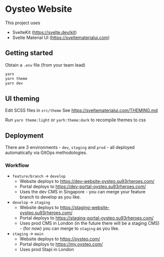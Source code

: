 # Oysteo Website

This project uses

- SvelteKit (https://svelte.dev/kit)
- Svelte Material UI (https://sveltematerialui.com)

## Getting started
Obtain a `.env` file (from your team lead)

```sh
yarn
yarn theme
yarn dev
```

## UI theming

Edit SCSS files in `src/theme`
See https://sveltematerialui.com/THEMING.md

Run `yarn theme:light` or `yarh:theme:dark` to recompile themes to css

## Deployment

There are 3 environments - `dev`, `staging` and `prod` - all deployed automatically via GitOps methodologies.

### Workflow
* `feature/branch` -> `develop`
  - Website deploys to https://dev-website-oysteo.su93rheroes.com/
  - Portal deploys to https://dev-portal-oysteo.su93rheroes.com/
  - Uses the dev CMS in Singapore - you can merge your feature branch to develop as you like.
* `develop` -> `staging`
  - Website deploys to https://staging-website-oysteo.su93rheroes.com/
  - Portal deploys to https://staging-portal-oysteo.su93rheroes.com/
  - Uses prod CMS in London (in the future there will be a staging CMS) - (for now) you can merge to `staging` as you like.
* `staging` -> `main`
  - Website deploys to https://oysteo.com/
  - Portal deploys to https://my.oysteo.com/
  - Uses prod Stapi in London

